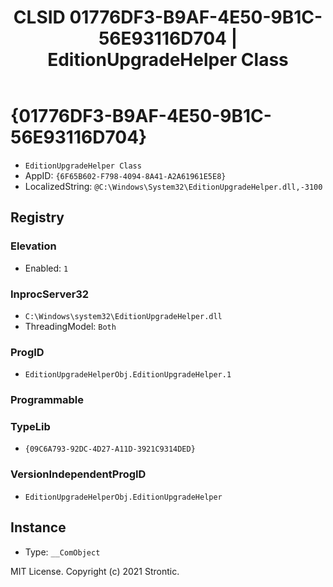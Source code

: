 ﻿---
title: "CLSID 01776DF3-B9AF-4E50-9B1C-56E93116D704 | EditionUpgradeHelper Class"
excerpt: What is COM-Object CLSID 01776DF3-B9AF-4E50-9B1C-56E93116D704?
---

# {01776DF3-B9AF-4E50-9B1C-56E93116D704}

* `EditionUpgradeHelper Class`
* AppID: `{6F65B602-F798-4094-8A41-A2A61961E5E8}`
* LocalizedString: `@C:\Windows\System32\EditionUpgradeHelper.dll,-3100`

## Registry


### Elevation

* Enabled: `1`

### InprocServer32

* `C:\Windows\system32\EditionUpgradeHelper.dll`
* ThreadingModel: `Both`

### ProgID

* `EditionUpgradeHelperObj.EditionUpgradeHelper.1`

### Programmable


### TypeLib

* `{09C6A793-92DC-4D27-A11D-3921C9314DED}`

### VersionIndependentProgID

* `EditionUpgradeHelperObj.EditionUpgradeHelper`

## Instance

* Type: `__ComObject`

MIT License. Copyright (c) 2021 Strontic.


